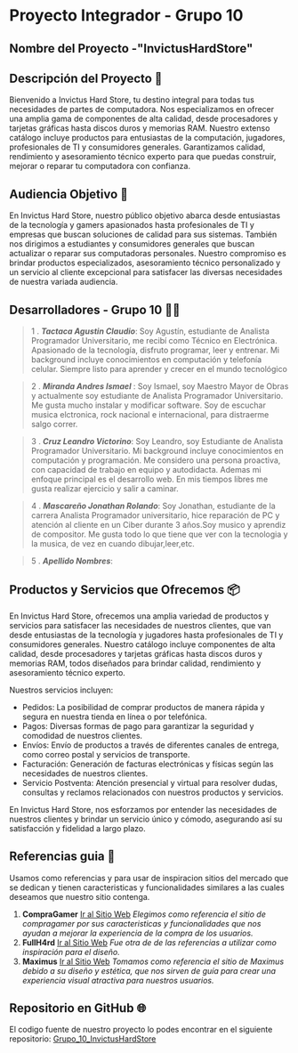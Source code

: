 # Proyecto Integrador - Grupo 10

## Nombre del Proyecto -"InvictusHardStore"

## Descripción del Proyecto 📄
Bienvenido a Invictus Hard Store, tu destino integral para todas tus necesidades de partes de computadora. Nos especializamos en ofrecer una amplia gama de componentes de alta calidad, desde procesadores y tarjetas gráficas hasta discos duros y memorias RAM. Nuestro extenso catálogo incluye productos para entusiastas de la computación, jugadores, profesionales de TI y consumidores generales. Garantizamos calidad, rendimiento y asesoramiento técnico experto para que puedas construir, mejorar o reparar tu computadora con confianza.

## Audiencia Objetivo 🎯
En Invictus Hard Store, nuestro público objetivo abarca desde entusiastas de la tecnología y gamers apasionados hasta profesionales de TI y empresas que buscan soluciones de calidad para sus sistemas. También nos dirigimos a estudiantes y consumidores generales que buscan actualizar o reparar sus computadoras personales. Nuestro compromiso es brindar productos especializados, asesoramiento técnico personalizado y un servicio al cliente excepcional para satisfacer las diversas necesidades de nuestra variada audiencia.

## Desarrolladores - Grupo 10 👨‍💻

> 1 . _**Tactaca Agustin Claudio**_: Soy Agustín, estudiante de Analista Programador Universitario, me recibí como Técnico en Electrónica. Apasionado de la tecnología, disfruto programar, leer y entrenar. Mi background incluye conocimientos en computación y telefonía celular. Siempre listo para aprender y crecer en el mundo tecnológico

> 2 . _**Miranda Andres Ismael**_ : Soy Ismael, soy Maestro Mayor de Obras y actualmente soy estudiante de Analista Programador Universitario. Me gusta mucho instalar y modificar software. Soy de escuchar musica elctronica, rock nacional e internacional, para distraerme salgo correr.

> 3 . _**Cruz Leandro Victorino**_: Soy Leandro, soy Estudiante de Analista Programador Universitario. Mi background incluye conocimientos en computación y programación. Me considero una persona proactiva, con capacidad de trabajo en equipo y autodidacta. Ademas mi enfoque principal es el desarrollo web. En mis tiempos libres me gusta realizar ejercicio y salir a caminar.

> 4 . _**Mascareño Jonathan Rolando**_: Soy Jonathan, estudiante de la carrera Analista Programador universitario, hice reparación de PC y atención al cliente en un Ciber durante 3 años.Soy musico y aprendiz de compositor. Me gusta todo lo que tiene que ver con la tecnologia y la musica, de vez en cuando dibujar,leer,etc.

> 5 . _**Apellido Nombres**_:

## Productos y Servicios que Ofrecemos 📦

En Invictus Hard Store, ofrecemos una amplia variedad de productos y servicios para satisfacer las necesidades de nuestros clientes, que van desde entusiastas de la tecnología y jugadores hasta profesionales de TI y consumidores generales. Nuestro catálogo incluye componentes de alta calidad, desde procesadores y tarjetas gráficas hasta discos duros y memorias RAM, todos diseñados para brindar calidad, rendimiento y asesoramiento técnico experto.

Nuestros servicios incluyen:
- Pedidos: La posibilidad de comprar productos de manera rápida y segura en nuestra tienda en línea o por telefónica.
- Pagos: Diversas formas de pago para garantizar la seguridad y comodidad de nuestros clientes.
- Envíos: Envío de productos a través de diferentes canales de entrega, como correo postal y servicios de transporte.
- Facturación: Generación de facturas electrónicas y físicas según las necesidades de nuestros clientes.
- Servicio Postventa: Atención presencial y virtual para resolver dudas, consultas y reclamos relacionados con nuestros productos y servicios.
  
En Invictus Hard Store, nos esforzamos por entender las necesidades de nuestros clientes y brindar un servicio único y cómodo, asegurando así su satisfacción y fidelidad a largo plazo.

## Referencias guia 📜

Usamos como referencias y para usar de inspiracion sitios del mercado que se dedican y tienen caracteristicas y funcionalidades similares a las cuales deseamos que nuestro sitio contenga.

1. __CompraGamer__ [Ir al Sitio Web](https://compragamer.com)
    _Elegimos como referencia el sitio de compragamer por sus caracteristicas y funcionalidades que nos ayudan a mejorar la experiencia de la compra de los usuarios._
2. __FullH4rd__ [Ir al Sitio Web](https://www.fullh4rd.com.ar/)
    _Fue otra de de las referencias a utilizar como inspiración para el diseño._
3. __Maximus__ [Ir al Sitio Web](https://www.maximus.com.ar/)
    _Tomamos como referencia el sitio de Maximus debido a su diseño y estética, que nos sirven de guía para crear una experiencia visual atractiva para nuestros usuarios._

    
## Repositorio en GitHub 🌐

El codigo fuente de nuestro proyecto lo podes encontrar en el siguiente repositorio: [Grupo_10_InvictusHardStore](https://github.com/LeoVCruz/DH-Grupo10.git)
